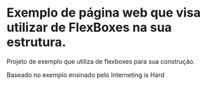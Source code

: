 # Exemplo de página web que visa utilizar de FlexBoxes na sua estrutura.

<p>Projeto de exemplo que utiliza de flexboxes para sua construção.</p>
<p>Baseado no exemplo ensinado pelo <a src="https://www.internetingishard.com/html-and-css/flexbox/">Interneting is Hard</a></p>